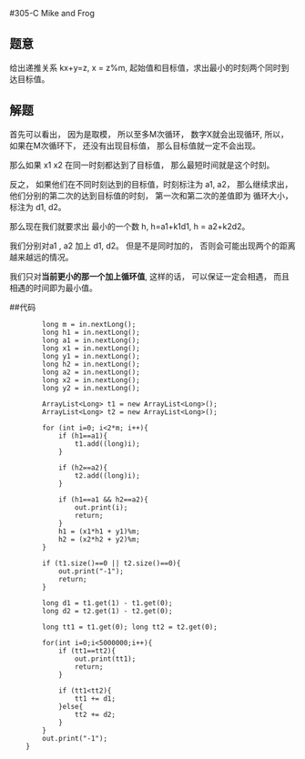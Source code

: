 #305-C Mike and Frog
## 题意
给出递推关系 kx+y=z, x = z%m, 起始值和目标值，求出最小的时刻两个同时到达目标值。

## 解题
首先可以看出， 因为是取模， 所以至多M次循环， 数字X就会出现循环, 所以， 如果在M次循环下， 还没有出现目标值， 那么目标值就一定不会出现。

那么如果 x1  x2 在同一时刻都达到了目标值， 那么最短时间就是这个时刻。

反之， 如果他们在不同时刻达到的目标值，时刻标注为 a1, a2， 那么继续求出， 他们分别的第二次的达到目标值的时刻， 第一次和第二次的差值即为 循环大小， 标注为 d1, d2。

那么现在我们就要求出 最小的一个数 h, h=a1+k1d1, h = a2+k2d2。

我们分别对a1 , a2 加上 d1, d2。 但是不是同时加的， 否则会可能出现两个的距离越来越远的情况。

我们只对**当前更小的那一个加上循环值**, 这样的话， 可以保证一定会相遇， 而且相遇的时间即为最小值。

##代码
```public void solve() throws IOException {
        long m = in.nextLong();
        long h1 = in.nextLong();
        long a1 = in.nextLong();
        long x1 = in.nextLong();
        long y1 = in.nextLong();
        long h2 = in.nextLong();
        long a2 = in.nextLong();
        long x2 = in.nextLong();
        long y2 = in.nextLong();

        ArrayList<Long> t1 = new ArrayList<Long>();
        ArrayList<Long> t2 = new ArrayList<Long>();

        for (int i=0; i<2*m; i++){
            if (h1==a1){
                t1.add((long)i);
            }

            if (h2==a2){
                t2.add((long)i);
            }

            if (h1==a1 && h2==a2){
                out.print(i);
                return;
            }
            h1 = (x1*h1 + y1)%m;
            h2 = (x2*h2 + y2)%m;
        }

        if (t1.size()==0 || t2.size()==0){
            out.print("-1");
            return;
        }

        long d1 = t1.get(1) - t1.get(0);
        long d2 = t2.get(1) - t2.get(0);

        long tt1 = t1.get(0); long tt2 = t2.get(0);

        for(int i=0;i<5000000;i++){
            if (tt1==tt2){
                out.print(tt1);
                return;
            }

            if (tt1<tt2){
                tt1 += d1;
            }else{
                tt2 += d2;
            }
        }
        out.print("-1");
    }
```